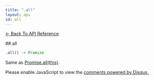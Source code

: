 ```yaml
---
title: ".all"
layout: api
id: all
---
```


[← Back To API Reference](/docs/api-reference.html)
<div class="api-code-section"><markdown>
##.all

```js
.all() -> Promise
```

Same as [Promise.all(this)](.).
</markdown></div>

<div id="disqus_thread"></div>
<script type="text/javascript">
    var disqus_title = ".all";
    var disqus_shortname = "bluebirdjs";
    var disqus_identifier = "disqus-id-all";
    
    (function() {
        var dsq = document.createElement("script"); dsq.type = "text/javascript"; dsq.async = true;
        dsq.src = "//" + disqus_shortname + ".disqus.com/embed.js";
        (document.getElementsByTagName("head")[0] || document.getElementsByTagName("body")[0]).appendChild(dsq);
    })();
</script>
<noscript>Please enable JavaScript to view the <a href="https://disqus.com/?ref_noscript" rel="nofollow">comments powered by Disqus.</a></noscript>